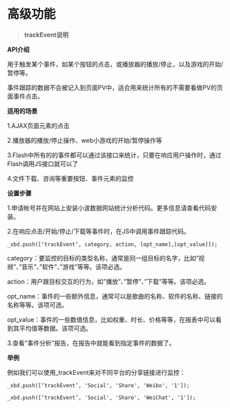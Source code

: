 # 高级功能

> **trackEvent说明**

**API介绍**

用于触发某个事件，如某个按钮的点击，或播放器的播放\/停止，以及游戏的开始\/暂停等。

事件跟踪的数据不会被记入到页面PV中，适合用来统计所有的不需要看做PV的页面事件点击。

**适用的场景**

1.AJAX页面元素的点击

2.播放器的播放\/停止操作、web小游戏的开始\/暂停操作等

3.Flash中所有的的事件都可以通过该接口来统计，只要在响应用户操作时，通过Flash调用JS接口就可以了

4.文件下载、咨询等重要按钮、事件元素的监控

**设置步骤**

1.申请帐号并在网站上安装小波数据网站统计分析代码。更多信息请查看代码安装。

2.在响应点击\/开始\/停止\/下载等事件时，在JS中调用事件跟踪代码。

```
_xbd.push([‘trackEvent’, category, action, [opt_name],[opt_value]]);
```

category：要监控的目标的类型名称，通常是同一组目标的名字，比如”视频”、”音乐”、”软件”、”游戏”等等。该项必选。

action：用户跟目标交互的行为，如”播放”、”暂停”、”下载”等等。该项必选。

opt\_name：事件的一些额外信息，通常可以是歌曲的名称、软件的名称、链接的名称等等。该项可选。

opt\_value：事件的一些数值信息，比如权重、时长、价格等等，在报表中可以看到其平均值等数据。该项可选。

3.查看”事件分析”报告，在报告中就能看到指定事件的数据了。

**举例**

例如我们可以使用\_trackEvent来对不同平台的分享链接进行监控：

```
_xbd.push([‘trackEvent’, 'Social', 'Share', 'Weibo', '1']);

_xbd.push([‘trackEvent’, 'Social', 'Share', 'WeiChat', '1']);

```

